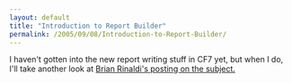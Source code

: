 ```yaml
---
layout: default
title: "Introduction to Report Builder"
permalink: /2005/09/08/Introduction-to-Report-Builder/
---
```


I haven't gotten into the new report writing stuff in CF7 yet, but when I do, I'll take another look at <a href="http://www.remotesynthesis.com/blog/index.cfm/2005/9/6/Introduction-to-Report-Builder" target="_blank">Brian Rinaldi's posting on the subject.</a><br/>